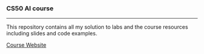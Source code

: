 ### CS50 AI course

---

This repository contains all my solution to labs and the course resources including slides and code examples.

[Course Website](https://cs50.harvard.edu/ai/2020/)

